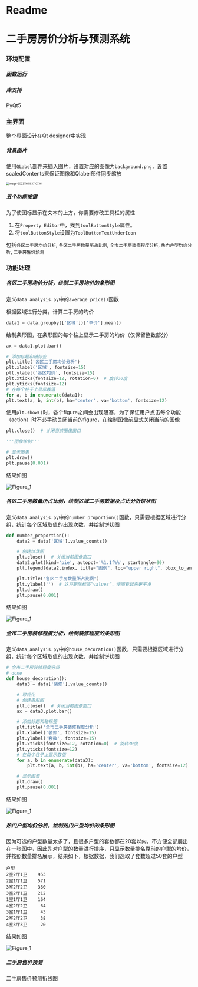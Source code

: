 # Readme

# 二手房房价分析与预测系统

### 环境配置

##### 函数运行

##### 库支持

PyQt5



### 主界面

整个界面设计在Qt designer中实现

##### 背景图片

使用`QLabel`部件来插入图片，设置对应的图像为`background.png`，设置scaledContents来保证图像和Qlabel部件同步缩放

<img src="C:\Users\yxr\AppData\Roaming\Typora\typora-user-images\image-20231101183710736.png" alt="image-20231101183710736" style="zoom: 50%;" />

##### 五个功能按键

为了使图标显示在文本的上方，你需要修改工具栏的属性

1. 在`Property Editor`中，找到`toolButtonStyle`属性。
2. 将`toolButtonStyle`设置为`ToolButtonTextUnderIcon`

包括`各区二手房均价分析`, `各区二手房数量所占比例`, `全市二手房装修程度分析`, `热门户型均价分析`, `二手房售价预测`



### 功能处理

##### 各区二手房均价分析，绘制二手房均价的条形图

定义`data_analysis.py`中的`average_price()`函数

根据区域进行分类，计算二手房的均价

```python
data1 = data.groupby(['区域'])['单价'].mean()
```

绘制条形图，在条形图的每个柱上显示二手房的均价（仅保留整数部分）

```python
ax = data1.plot.bar()

# 添加标题和轴标签
plt.title('各区二手房均价分析')
plt.xlabel('区域', fontsize=15)
plt.ylabel('各区均价', fontsize=15)
plt.xticks(fontsize=12, rotation=0)  # 旋转30度
plt.yticks(fontsize=12)
# 在每个柱子上显示数值
for a, b in enumerate(data1):
plt.text(a, b, int(b), ha='center', va='bottom', fontsize=12)
```

使用`plt.show()`时，各个figure之间会出现阻塞，为了保证用户点击每个功能（action）时不必手动关闭当前的figure，在绘制图像前显式关闭当前的图像

```python
plt.close()  # 关闭当前图像窗口

'''图像绘制'''

# 显示图表
plt.draw()
plt.pause(0.001)
```

结果如图

![Figure_1](./result_img/Figure_1.png)

##### 各区二手房数量所占比例，绘制区域二手房数据及占比分析饼状图

定义`data_analysis.py`中的`number_proportion()`函数，只需要根据区域进行分组，统计每个区域取值的出现次数，并绘制饼状图

```python
def number_proportion():
    data2 = data['区域'].value_counts()

    # 创建饼状图
    plt.close()  # 关闭当前图像窗口
    data2.plot(kind='pie', autopct='%1.1f%%', startangle=90)
    plt.legend(data2.index, title="图例", loc="upper right", bbox_to_anchor=(1.3, 1.1))

    plt.title("各区二手房数量所占比例")
    plt.ylabel('')  # 这将删除标签“values”，使图看起来更干净
    plt.draw()
    plt.pause(0.001)
```

结果如图

![Figure_1](./result_img/Figure_2.png)

##### 全市二手房装修程度分析，绘制装修程度的条形图

定义`data_analysis.py`中的`house_decoration()`函数，只需要根据区域进行分组，统计每个区域取值的出现次数，并绘制饼状图

```python
# 全市二手房装修程度分析
# done
def house_decoration():
    data3 = data['装修'].value_counts()

    # 可视化
    # 创建条形图
    plt.close()  # 关闭当前图像窗口
    ax = data3.plot.bar()

    # 添加标题和轴标签
    plt.title('全市二手房装修程度分析')
    plt.xlabel('装修', fontsize=15)
    plt.ylabel('套数', fontsize=15)
    plt.xticks(fontsize=12, rotation=0)  # 旋转30度
    plt.yticks(fontsize=12)
    # 在每个柱子上显示数值
    for a, b in enumerate(data3):
        plt.text(a, b, int(b), ha='center', va='bottom', fontsize=12)

    # 显示图表
    plt.draw()
    plt.pause(0.001)

```

结果如图

![Figure_1](./result_img/Figure_3.png)

##### 热门户型均价分析，绘制热门户型均价的条形图



因为可选的户型数量太多了，且很多户型的套数都在20套以内，不方便全部展出在一张图中，因此先对户型的数量进行排序，只显示数量排名靠前的户型的均价，并按照数量排名展示，结果如下，根据数据，我们选取了套数超过50套的户型

```
户型
2室2厅1卫    953
2室1厅1卫    571
3室2厅2卫    360
3室2厅1卫    212
1室1厅1卫    164
4室2厅2卫     64
3室1厅1卫     43
2室2厅2卫     38
4室3厅3卫     20
```

结果如图

![Figure_1](./result_img/Figure_4.png)

##### 二手房售价预测

二手房售价预测折线图

